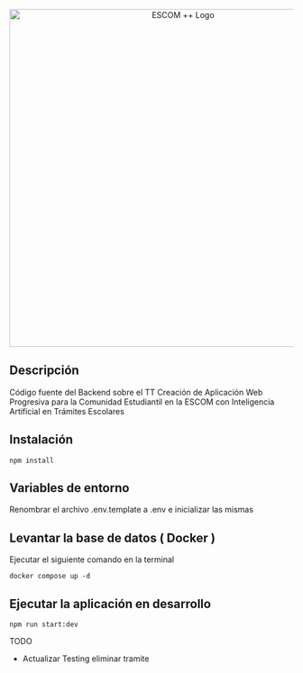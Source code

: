 <p align="center"><img src="https://lh3.googleusercontent.com/drive-viewer/AKGpihatFXLOhC78cbbjcUq68r3fJBDgbgSNE5OM1C8ZCHn2B0UFAMiR3ykJ9OLFNh0V8emKotjAnLlv5Xw9Z6PFgScN6eN9lQ=w950-h996" width="600" alt="ESCOM ++ Logo" /></p>

## Descripción

Código fuente del Backend sobre el TT Creación de Aplicación Web Progresiva para la Comunidad Estudiantil en la ESCOM con Inteligencia Artificial en Trámites Escolares

## Instalación

```
npm install
```

## Variables de entorno
Renombrar el archivo .env.template a .env e inicializar las mismas

## Levantar la base de datos ( Docker )
Ejecutar el siguiente comando en la terminal

```
docker compose up -d
```

## Ejecutar la aplicación en desarrollo

```
npm run start:dev
```

TODO

- Actualizar Testing eliminar tramite